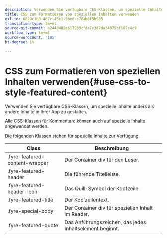 ```yaml
---
description: Verwenden Sie verfügbare CSS-Klassen, um spezielle Inhalte anders als andere Inhalte in Ihrer App zu gestalten.
title: CSS zum Formatieren von speziellen Inhalten verwenden
exl-id: 6829c1b3-407c-45c1-9bed-c78ab8f5b985
translation-type: tm+mt
source-git-commit: a2449482e617939cfda7e367da34875bf187c4c9
workflow-type: tm+mt
source-wordcount: '105'
ht-degree: 1%

---
```


# CSS zum Formatieren von speziellen Inhalten verwenden{#use-css-to-style-featured-content}

Verwenden Sie verfügbare CSS-Klassen, um spezielle Inhalte anders als andere Inhalte in Ihrer App zu gestalten.

Alle CSS-Klassen für Kommentare können auch auf spezielle Inhalte angewendet werden.

Die folgenden Klassen stehen für spezielle Inhalte zur Verfügung.

| Class | Beschreibung |
|---|---|
| .fyre-featured-content-wrapper | Der Container div für den Leser. |
| .fyre-featured-header | Die führende Titelleiste. |
| .fyre-featured-header-icon | Das Quill-Symbol der Kopfzeile. |
| .fyre-featured-title | Der Kopfzeilentext. |
| .fyre-special-body | Der Container div für speziellen Inhalt im Reader. |
| .fyre-featured-quote | Das Anführungszeichen, das jedes Inhaltselement beginnt. |

